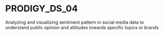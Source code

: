# PRODIGY_DS_04
Analyzing and visualizing sentiment pattern in social media data to understand public opinion and attitudes towards specific topics or brands 
